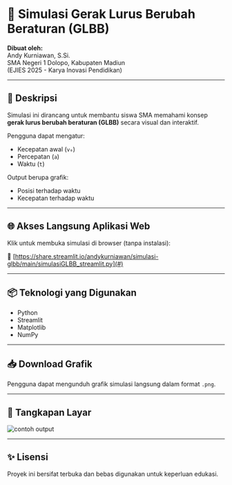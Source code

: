 # 🚀 Simulasi Gerak Lurus Berubah Beraturan (GLBB)

**Dibuat oleh:**  
Andy Kurniawan, S.Si.  
SMA Negeri 1 Dolopo, Kabupaten Madiun  
(EJIES 2025 - Karya Inovasi Pendidikan)

---

## 🎯 Deskripsi
Simulasi ini dirancang untuk membantu siswa SMA memahami konsep **gerak lurus berubah beraturan (GLBB)** secara visual dan interaktif.

Pengguna dapat mengatur:
- Kecepatan awal (`v₀`)
- Percepatan (`a`)
- Waktu (`t`)

Output berupa grafik:
- Posisi terhadap waktu
- Kecepatan terhadap waktu

---

## 🌐 Akses Langsung Aplikasi Web
Klik untuk membuka simulasi di browser (tanpa instalasi):

🔗 [https://share.streamlit.io/andykurniawan/simulasi-glbb/main/simulasiGLBB_streamlit.py](#)

---

## 📦 Teknologi yang Digunakan
- Python
- Streamlit
- Matplotlib
- NumPy

---

## 📥 Download Grafik
Pengguna dapat mengunduh grafik simulasi langsung dalam format `.png`.

---

## 📸 Tangkapan Layar
![contoh output](images/screenshot.png)

---

## ✨ Lisensi
Proyek ini bersifat terbuka dan bebas digunakan untuk keperluan edukasi.
